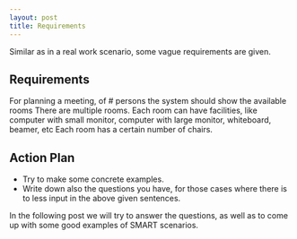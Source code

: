 ```yaml
---
layout: post
title: Requirements
---
```

Similar as in a real work scenario, some vague requirements are given.


## Requirements

For planning a meeting, of # persons the system should show the available rooms
There are multiple rooms. Each room can have facilities, like computer with small monitor, computer with large monitor, whiteboard, beamer, etc
Each room has a certain number of chairs.


## Action Plan

- Try to make some concrete examples.
- Write down also the questions you have, for those cases where there is to less input in the above given sentences.

In the following post we will try to answer the questions, as well as to come up with some good examples of SMART scenarios.